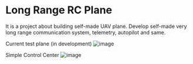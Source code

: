 # Long Range RC Plane
It is a project about building self-made UAV plane. Develop self-made very long range communication system, telemetry, autopilot and same.

Current test plane (in development)
![image](https://github.com/ret7020/LongRangeRCPlane/assets/55328925/aa5983bf-aa1f-467b-ada1-1a7052be0db9)

Simple Control Center
![image](https://github.com/ret7020/LongRangeRCPlane/assets/55328925/e5c43d5c-5be5-4c60-8c5f-131ee2aae4c8)